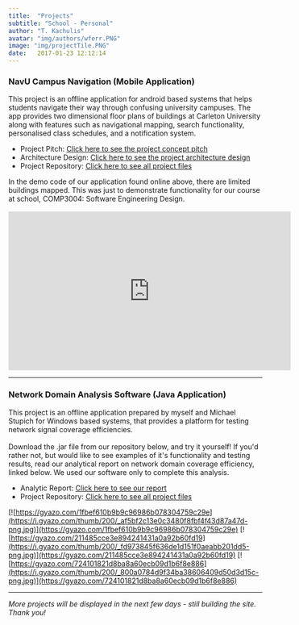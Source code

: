 ```yaml
---
title:  "Projects"
subtitle: "School - Personal"
author: "T. Kachulis"
avatar: "img/authors/wferr.PNG"
image: "img/projectTile.PNG"
date:   2017-01-23 12:12:14
---
```


### NavU Campus Navigation (Mobile Application)
<body>This project is an offline application for android based systems that helps students navigate their way through confusing university campuses. The app provides two dimensional floor plans of buildings at Carleton University along with features such as navigational mapping, search functionality, personalised class schedules, and a notification system. </body>

* Project Pitch: <a href="https://github.com/TedKachulis/Files/blob/master/COMP3004-d1_NavU.pdf"><ins>Click here to see the project concept pitch</ins></a>
* Architecture Design: <a href="https://github.com/TedKachulis/Files/blob/master/comp3004-d3_NavU%20(1).pdf"><ins>Click here to see the project architecture design</ins></a>
* Project Repository: <a href="https://github.com/TheBearCode/NavU"><ins>Click here to see all project files</ins></a>

<body>
In the demo code of our application found online above, there are limited buildings mapped. This was just to demonstrate functionality for our course at school, COMP3004: Software Engineering Design. <br><br>
</body>
<iframe width="560" height="315" src="https://www.youtube.com/embed/qjlBw7v1oaQ" frameborder="0" allowfullscreen></iframe>

---------------------------------------------------------

### Network Domain Analysis Software (Java Application)
<body>This project is an offline application prepared by myself and Michael Stupich for Windows based systems, that provides a platform for testing network signal coverage efficiencies. <br><br>Download the .jar file from our repository below, and try it yourself! If you'd rather not, but would like to see examples of it's functionality and testing results, read our analytical report on network domain coverage efficiency, linked below. We used our software only to complete this analysis.</body>

* Analytic Report: <a href="https://github.com/TedKachulis/COMP3203-Final-Project/blob/master/COMP3203_FINAL_TK_MS.pdf"><ins>Click here to see our report</ins></a>
* Project Repository: <a href="https://github.com/TedKachulis/COMP3203-Final-Project"><ins>Click here to see all project files</ins></a>

[![https://gyazo.com/1fbef610b9b9c96986b078304759c29e](https://i.gyazo.com/thumb/200/_af5bf2c13e0c3480f8fbf4f43d87a47d-png.jpg)](https://gyazo.com/1fbef610b9b9c96986b078304759c29e)
[![https://gyazo.com/211485cce3e894241431a0a92b60fd19](https://i.gyazo.com/thumb/200/_fd973845f636de1d151f0aeabb201dd5-png.jpg)](https://gyazo.com/211485cce3e894241431a0a92b60fd19)
[![https://gyazo.com/724101821d8ba8a60ecb09d1b6f8e886](https://i.gyazo.com/thumb/200/_800a0784d9f34ba38606409d50d3d15c-png.jpg)](https://gyazo.com/724101821d8ba8a60ecb09d1b6f8e886)

---------------------------------------------------------

*More projects will be displayed in the next few days - still building the site. Thank you!*

